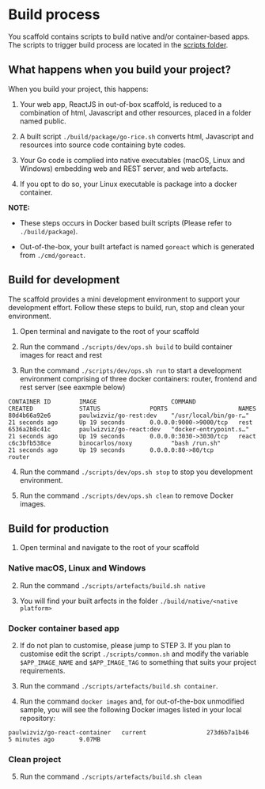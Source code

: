 # Build process

You scaffold contains scripts to build native and/or container-based apps. The scripts to trigger build process are located in the [scripts folder](../scripts).

## What happens when you build your project?

When you build your project, this happens:

1. Your web app, ReactJS in out-of-box scaffold, is reduced to a combination of html, Javascript and other resources, placed in a folder named public.

2. A built script `./build/package/go-rice.sh` converts html, Javascript and resources into source code containing byte codes.

3. Your Go code is complied into native executables (macOS, Linux and Windows) embedding web and REST server, and web artefacts.

4. If you opt to do so, your Linux executable is package into a docker container. 

**NOTE:** 

* These steps occurs in Docker based built scripts (Please refer to `./build/package`).

* Out-of-the-box, your built artefact is named `goreact` which is generated from `./cmd/goreact`.

## Build for development

The scaffold provides a mini development environment to support your development effort. Follow these steps to build, run, stop and clean your environment.

1. Open terminal and navigate to the root of your scaffold

2. Run the command `./scripts/dev/ops.sh build` to build container images for react and rest

3. Run the command `./scripts/dev/ops.sh run` to start a development environment comprising of three docker containers: router, frontend and rest server (see eaxmple below)
```
CONTAINER ID        IMAGE                     COMMAND                  CREATED             STATUS              PORTS                    NAMES
80d4b66a92e6        paulwizviz/go-rest:dev    "/usr/local/bin/go-r…"   21 seconds ago      Up 19 seconds       0.0.0.0:9000->9000/tcp   rest
6536a2b8c41c        paulwizviz/go-react:dev   "docker-entrypoint.s…"   21 seconds ago      Up 19 seconds       0.0.0.0:3030->3030/tcp   react
c6c3bfb538ce        binocarlos/noxy           "bash /run.sh"           21 seconds ago      Up 19 seconds       0.0.0.0:80->80/tcp       router
```

4. Run the command `./scripts/dev/ops.sh stop` to stop you development environment.

5. Run the command `./scripts/dev/ops.sh clean` to remove Docker images.

## Build for production

1. Open terminal and navigate to the root of your scaffold

### Native macOS, Linux and Windows

2. Run the command `./scripts/artefacts/build.sh native`

3. You will find your built arfects in the folder `./build/native/<native platform>`

### Docker container based app

2. If do not plan to customise, please jump to STEP 3. If you plan to customise edit the script `./scripts/common.sh` and modify the variable `$APP_IMAGE_NAME` and `$APP_IMAGE_TAG` to something that suits your project requirements.

3. Run the command `./scripts/artefacts/build.sh container`.

4. Run the command `docker images` and, for out-of-the-box unmodified sample, you will see the following Docker images listed in your local repository:
```
paulwizviz/go-react-container   current                 273d6b7a1b46        5 minutes ago       9.07MB
```

### Clean project

5. Run the command `./scripts/artefacts/build.sh clean`
